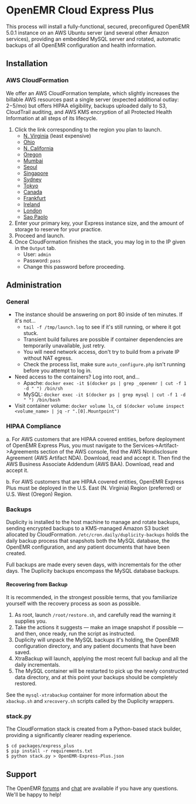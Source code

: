 # OpenEMR Cloud Express Plus

This process will install a fully-functional, secured, preconfigured OpenEMR 5.0.1 instance on an AWS Ubuntu server (and several other Amazon services), providing an embedded MySQL server and rotated, automatic backups of all OpenEMR configuration and health information.

## Installation

### AWS CloudFormation

We offer an AWS CloudFormation template, which slightly increases the billable AWS resources past a single server (expected additional outlay: $2-$5/mo) but offers HIPAA eligibility, backups uploaded daily to S3, CloudTrail auditing, and AWS KMS encryption of all Protected Health Information at all steps of its lifecycle.

1. Click the link corresponding to the region you plan to launch.
   * [N. Virginia](https://console.aws.amazon.com/cloudformation/home?region=us-east-1#/stacks/new?stackName=OpenEMR&templateURL=https://s3.amazonaws.com/openemr-cfn-useast1/OpenEMR-Express.json) (least expensive)
   * [Ohio](https://console.aws.amazon.com/cloudformation/home?region=us-east-2#/stacks/new?stackName=OpenEMR&templateURL=https://s3.amazonaws.com/openemr-cfn-useast2/OpenEMR-Express.json)
   * [N. California](https://console.aws.amazon.com/cloudformation/home?region=us-west-1#/stacks/new?stackName=OpenEMR&templateURL=https://s3.amazonaws.com/openemr-cfn-uswest1/OpenEMR-Express.json)  
   * [Oregon](https://console.aws.amazon.com/cloudformation/home?region=us-west-2#/stacks/new?stackName=OpenEMR&templateURL=https://s3.amazonaws.com/openemr-cfn-uswest2/OpenEMR-Express.json)  
   * [Mumbai](https://console.aws.amazon.com/cloudformation/home?region=ap-south-1#/stacks/new?stackName=OpenEMR&templateURL=https://s3.amazonaws.com/openemr-cfn-apsouth1/OpenEMR-Express.json)  
   * [Seoul](https://console.aws.amazon.com/cloudformation/home?region=ap-northeast-2#/stacks/new?stackName=OpenEMR&templateURL=https://s3.amazonaws.com/openemr-cfn-apnortheast2/OpenEMR-Express.json)  
   * [Singapore](https://console.aws.amazon.com/cloudformation/home?region=ap-southeast-1#/stacks/new?stackName=OpenEMR&templateURL=https://s3.amazonaws.com/openemr-cfn-apsoutheast1/OpenEMR-Express.json)  
   * [Sydney](https://console.aws.amazon.com/cloudformation/home?region=ap-southeast-2#/stacks/new?stackName=OpenEMR&templateURL=https://s3.amazonaws.com/openemr-cfn-apsoutheast2/OpenEMR-Express.json)  
   * [Tokyo](https://console.aws.amazon.com/cloudformation/home?region=ap-northeast-1#/stacks/new?stackName=OpenEMR&templateURL=https://s3.amazonaws.com/openemr-cfn-apnortheast1/OpenEMR-Express.json)  
   * [Canada](https://console.aws.amazon.com/cloudformation/home?region=ca-central-1#/stacks/new?stackName=OpenEMR&templateURL=https://s3.amazonaws.com/openemr-cfn-cacentral1/OpenEMR-Express.json)  
   * [Frankfurt](https://console.aws.amazon.com/cloudformation/home?region=eu-central-1#/stacks/new?stackName=OpenEMR&templateURL=https://s3.amazonaws.com/openemr-cfn-eucentral1/OpenEMR-Express.json)  
   * [Ireland](https://console.aws.amazon.com/cloudformation/home?region=eu-west-1#/stacks/new?stackName=OpenEMR&templateURL=https://s3.amazonaws.com/openemr-cfn-euwest1/OpenEMR-Express.json)  
   * [London](https://console.aws.amazon.com/cloudformation/home?region=eu-west-2#/stacks/new?stackName=OpenEMR&templateURL=https://s3.amazonaws.com/openemr-cfn-euwest2/OpenEMR-Express.json)  
   * [Sao Paolo](https://console.aws.amazon.com/cloudformation/home?region=sa-east-1#/stacks/new?stackName=OpenEMR&templateURL=https://s3.amazonaws.com/openemr-cfn-saeast1/OpenEMR-Express.json)  
2. Enter your primary key, your Express instance size, and the amount of storage to reserve for your practice.
3. Proceed and launch.
4. Once CloudFormation finishes the stack, you may log in to the IP given in the ``Output`` tab.
   * User: `admin`
   * Password: `pass`
   * Change this password before proceeding.

## Administration

### General

* The instance should be answering on port 80 inside of ten minutes. If it's not...
  * `tail -f /tmp/launch.log` to see if it's still running, or where it got stuck.
  * Transient build failures are possible if container dependencies are temporarily unavailable, just retry.
  * You will need network access, don't try to build from a private IP without NAT egress.
  * Check the process list, make sure `auto_configure.php` isn't running before you attempt to log in.
* Need access to the containers? Log into root, and...
  * Apache: `docker exec -it $(docker ps | grep _openemr | cut -f 1 -d " ") /bin/sh`
  * MySQL: `docker exec -it $(docker ps | grep mysql | cut -f 1 -d " ") /bin/bash`
* Visit container volume: `docker volume ls`, `cd $(docker volume inspect <volume_name> | jq -r ".[0].Mountpoint")`

### HIPAA Compliance

a. For AWS customers that are HIPAA covered entities, before deployment of OpenEMR Express Plus, you must navigate to the Services->Artifact->Agreements section of the AWS console, find the AWS Nondisclosure Agreement (AWS Artifact NDA).  Download, read and accept it.  Then find the AWS Business Associate Addendum (AWS BAA).  Download, read and accept it.

b. For AWS customers that are HIPAA covered entities, OpenEMR Express Plus must be deployed in the U.S. East (N. Virginia) Region (preferred) or U.S. West (Oregon) Region.

### Backups

Duplicity is installed to the host machine to manage and rotate backups, sending encrypted backups to a KMS-managed Amazon S3 bucket allocated by CloudFormation. `/etc/cron.daily/duplicity-backups` holds the daily backup process that snapshots both the MySQL database, the OpenEMR configuration, and any patient documents that have been created.

Full backups are made every seven days, with incrementals for the other days. The Duplicity backups encompass the MySQL database backups.

#### Recovering from Backup

It is recommended, in the strongest possible terms, that you familiarize yourself with the recovery process as soon as possible.

1. As root, launch `/root/restore.sh`, and carefully read the warning it supplies you.
2. Take the actions it suggests &mdash; make an image snapshot if possible &mdash; and then, once ready, run the script as instructed.
3. Duplicity will unpack the MySQL backups it's holding, the OpenEMR configuration directory, and any patient documents that have been saved.
4. XtraBackup will launch, applying the most recent full backup and all the daily incrementals.
5. The MySQL container will be restarted to pick up the newly constructed data directory, and at this point your backups should be completely restored.

See the `mysql-xtrabackup` container for more information about the `xbackup.sh` and `xrecovery.sh` scripts called by the Duplicity wrappers.

### stack.py

The CloudFormation stack is created from a Python-based stack builder, providing a significantly clearer reading experience.

```
$ cd packages/express_plus
$ pip install -r requirements.txt
$ python stack.py > OpenEMR-Express-Plus.json
```

## Support

The OpenEMR [forums](https://community.open-emr.org/) and [chat](https://chat.open-emr.org/) are available if you have any questions. We'll be happy to help!
